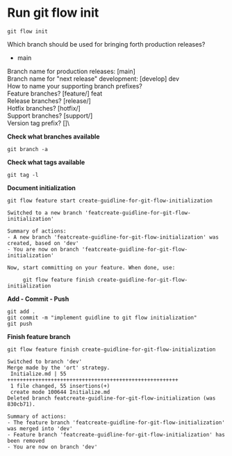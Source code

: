 # Run git flow init
```
git flow init
```

Which branch should be used for bringing forth production releases?
   - main

Branch name for production releases: [main]\
Branch name for "next release" development: [develop] dev\
How to name your supporting branch prefixes?\
Feature branches? [feature/] feat\
Release branches? [release/]\
Hotfix branches? [hotfix/]\
Support branches? [support/]\
Version tag prefix? []\


**Check what branches available**
```
git branch -a
```

**Check what tags available**
```
git tag -l
```

**Document initialization**
```
git flow feature start create-guidline-for-git-flow-initialization
```

```
Switched to a new branch 'featcreate-guidline-for-git-flow-initialization'

Summary of actions:
- A new branch 'featcreate-guidline-for-git-flow-initialization' was created, based on 'dev'
- You are now on branch 'featcreate-guidline-for-git-flow-initialization'

Now, start committing on your feature. When done, use:

     git flow feature finish create-guidline-for-git-flow-initialization
```
**Add - Commit - Push**
```
git add .
git commit -m "implement guidline to git flow initialization"
git push
```

**Finish feature branch**
```
git flow feature finish create-guidline-for-git-flow-initialization
```

```
Switched to branch 'dev'
Merge made by the 'ort' strategy.
 Initialize.md | 55 +++++++++++++++++++++++++++++++++++++++++++++++++++++++
 1 file changed, 55 insertions(+)
 create mode 100644 Initialize.md
Deleted branch featcreate-guidline-for-git-flow-initialization (was 830cb71).

Summary of actions:
- The feature branch 'featcreate-guidline-for-git-flow-initialization' was merged into 'dev'
- Feature branch 'featcreate-guidline-for-git-flow-initialization' has been removed
- You are now on branch 'dev'
```
